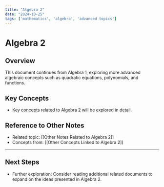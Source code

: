 ```yaml
---
title: "Algebra 2"
date: "2024-10-25"
tags: ['mathematics', 'algebra', 'advanced topics']
---
```


# Algebra 2

## Overview

This document continues from Algebra 1, exploring more advanced algebraic concepts such as quadratic equations, polynomials, and functions.

## Key Concepts

- Key concepts related to Algebra 2 will be explored in detail.
  
## Reference to Other Notes

- Related topic: [[Other Notes Related to Algebra 2]]
- Concepts from: [[Other Concepts Linked to Algebra 2]]
---

## Next Steps

- Further exploration: Consider reading additional related documents to expand on the ideas presented in Algebra 2.
